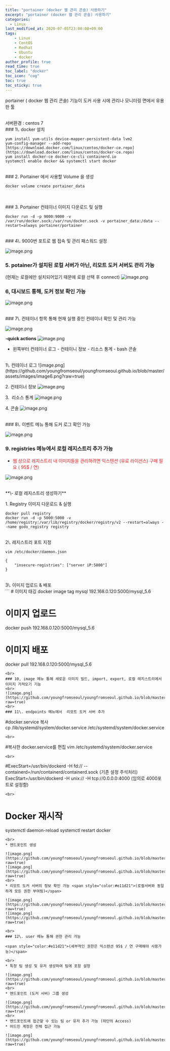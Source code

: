 ```yaml
---
title: "portainer (docker 웹 관리 콘솔) 사용하기"
excerpt: "portainer (docker 웹 관리 콘솔) 사용하기"
categories: 
  - Linux
last_modified_at: 2020-07-05T23:00:00+09:00
tags: 
    - Linux
    - CentOS
    - Redhat
    - Ubuntu
    - docker
author_profile: true
read_time: true
toc_label: "docker" 
toc_icon: "cog" 
toc: true
toc_sticky: true
---
```


portainer ( docker 웹 관리 콘솔) 기능이 도커 사용 시에 관리나 모니터링 면에서 유용한 툴

<br>
서버환경 : centos 7
<br>
### 1\. docker 설치

```
yum install yum-utils device-mapper-persistent-data lvm2
yum-config-manager --add-repo [https://download.docker.com/linux/centos/docker-ce.repo](https://download.docker.com/linux/centos/docker-ce.repo)
yum install docker-ce docker-ce-cli containerd.io
systemctl enable docker && systemctl start docker
```
<br>
### 2. Portainer 에서 사용할 Volume 을 생성

```
docker volume create portainer_data
```
<br>
<br>
### 3. Portainer 컨테이너 이미지 다운로드 및 실행

```
docker run -d -p 9000:9000 -v /var/run/docker.sock:/var/run/docker.sock -v portainer_data:/data --restart=always portainer/portainer
```
<br>
### 4\. 9000번 포트로 웹 접속 및 관리 패스워드 설정

![image.png](https://github.com/youngfromseoul/youngfromseoul.github.io/blob/master/assets/images/image1.png?raw=true)
<br>
### 5\. potainer가 설치된 로컬 서버가 아닌\, 리모트 도커 서버도 관리 가능

(현재는 로컬에만 설치되어있기 때문에 로컬 선택 후 connect)
![image.png](https://github.com/youngfromseoul/youngfromseoul.github.io/blob/master/assets/images/image2.png?raw=true)
<br>
### 6, 대시보드 통해, 도커 정보 확인 가능

![image.png](https://github.com/youngfromseoul/youngfromseoul.github.io/blob/master/assets/images/image3.png?raw=true)

<br>
### 7\. 컨테이너 항목 통해 현재 실행 중인 컨테이너 확인 및 관리 가능

![image.png](https://github.com/youngfromseoul/youngfromseoul.github.io/blob/master/assets/images/image4.png?raw=true)

**-quick actions**
![image.png](https://github.com/youngfromseoul/youngfromseoul.github.io/blob/master/assets/images/image5.png?raw=true)

* 왼쪽부터 컨테이너 로그 - 컨테이니 정보 - 리소스 통계 - bash 콘솔

<br>
1\. 컨테이너 로그
![image.png](https://github.com/youngfromseoul/youngfromseoul.github.io/blob/master/assets/images/image6.png?raw=true)

2\. 컨테이너 정보
![image.png](https://github.com/youngfromseoul/youngfromseoul.github.io/blob/master/assets/images/image7.png?raw=true)

3.  리소스 통계
![image.png](https://github.com/youngfromseoul/youngfromseoul.github.io/blob/master/assets/images/image8.png?raw=true)

4\. 콘솔
![image.png](https://github.com/youngfromseoul/youngfromseoul.github.io/blob/master/assets/images/image9.png?raw=true)

<br>
### 8\. 이벤트 메뉴 통해 도커 로그 확인 가능

![image.png](https://github.com/youngfromseoul/youngfromseoul.github.io/blob/master/assets/images/image10.png?raw=true)
<br>
### 9\. registries 메뉴에서 로컬 레지스트리 추가 가능

* <span style="color:#e11d21">웹 상으로 레지스트리 내 이미지들을 관리하려면 익스텐션 (유료 라이선스) 구매 필요 ( 95$ / 연)</span>

![image.png](https://github.com/youngfromseoul/youngfromseoul.github.io/blob/master/assets/images/image11.png?raw=true)

<br>
**\- 로컬 레지스트리 생성하기**

1\. Registry 이미지 다운로드 & 실행

```
docker pull registry
docker run -d -p 5000:5000 -v /home/registry:/var/lib/registry/docker/registry/v2 --restart=always --name godo_registry registry
```
<br>
2\. 레지스트리 포트 지정

```
vim /etc/docker/daemon.json

{
    "insecure-registries": ["server iP:5000"]
}
```
<br>
3\. 이미지 업로드 & 배포
<br>
```
# 이미지 태깅
docker image tag mysql 192.168.0.120:5000/mysql_5.6

# 이미지 업로드
docker push 192.168.0.120:5000/mysql_5.6

# 이미지 배포
docker pull 192.168.0.120:5000/mysql_5.6
```
<br>
### 10, image 메뉴 통해 새로운 이미지 빌드, import, export, 로컬 레지스트리에서 이미지 가져오기 기능
<br>
![image.png](https://github.com/youngfromseoul/youngfromseoul.github.io/blob/master/assets/images/image12.png?raw=true)
<br>
### 11\. endpoints 메뉴에서  리모트 도커 서버 추가

```
#docker.service 복사
cp /lib/systemd/system/docker.service /etc/systemd/system/docker.service
```
<br>
```
#복사한 docker.service를 편집
vim /etc/systemd/system/docker.service
```
<br>
```
#ExecStart=/usr/bin/dockerd -H fd:// --containerd=/run/containerd/containerd.sock (기존 설정 주석처리)
ExecStart=/usr/bin/dockerd -H unix:// -H tcp://0.0.0.0:4000 (임의로 4000포트로 설정함)
```
<br>
```
# Docker 재시작
systemctl daemon-reload
systemctl restart docker
```
<br>
* 엔드포인트 생성

![image.png](https://github.com/youngfromseoul/youngfromseoul.github.io/blob/master/assets/images/image13.png?raw=true)
![image.png](https://github.com/youngfromseoul/youngfromseoul.github.io/blob/master/assets/images/image14.png?raw=true)
<br>
* 리모트 도커 서버의 정보 확인 가능 <span style="color:#e11d21">(로컬서버와 동일하게 모든 권한 부여됨)</span>

![image.png](https://github.com/youngfromseoul/youngfromseoul.github.io/blob/master/assets/images/image15.png?raw=true)
![image.png](https://github.com/youngfromseoul/youngfromseoul.github.io/blob/master/assets/images/image16.png?raw=true)

<br>
### 12\. user 메뉴 통해 권한 관리 가능

<span style="color:#e11d21">(세부적인 권한은 익스텐션 95$ / 연 구매해야 사용가능)</span>

<br>
* 특정 팀 생성 및 유저 생성하여 팀에 포함 설정

![image.png](https://github.com/youngfromseoul/youngfromseoul.github.io/blob/master/assets/images/image17.png?raw=true)
<br>
* 엔드포인트 (도커 서버) 그룹 생성

![image.png](https://github.com/youngfromseoul/youngfromseoul.github.io/blob/master/assets/images/image18.png?raw=true)
<br>
* 엔드포인트에 접근할 수 있는 팀 or 유저 추가 가능 (하단의 Access) 
* 어드민 계정은 전체 접근 가능

![image.png](https://github.com/youngfromseoul/youngfromseoul.github.io/blob/master/assets/images/image19.png?raw=true)
